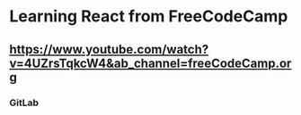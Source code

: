 # Learning React from FreeCodeCamp

## https://www.youtube.com/watch?v=4UZrsTqkcW4&ab_channel=freeCodeCamp.org

### GitLab
